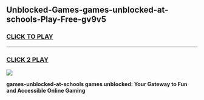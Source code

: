 
## Unblocked-Games-games-unblocked-at-schools-Play-Free-gv9v5
<h3>
<a href="https://premium76.site?title=games-unblocked-at-schools&ref=23A">CLICK TO PLAY</a></h3>
<hr>

<h3>
<a href="https://premium76.site?title=games-unblocked-at-schools&ref=23A">CLICK 2 PLAY</a>
  
</h3>

<a href="https://premium76.site?title=games-unblocked-at-schools&ref=23A"><img src="https://clearcache.store/games.png"></a>


**games-unblocked-at-schools games unblocked: Your Gateway to Fun and Accessible Online Gaming**
